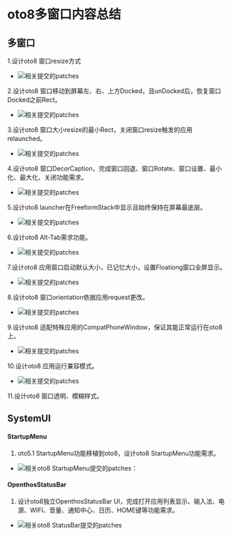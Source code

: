 # oto8多窗口内容总结

## 多窗口

1.设计oto8 窗口resize方式
  - ![相关提交的patches](https://github.com/openthos/multiwin-analysis/tree/master/multiwindow/liuxx/oto8-patches/multi-resize)
    
2.设计oto8 窗口移动到屏幕左、右、上方Docked，且unDocked后，恢复窗口Docked之前Rect。
  - ![相关提交的patches](https://github.com/openthos/multiwin-analysis/tree/master/multiwindow/liuxx/oto8-patches/multi-docked)
    
3.设计oto8 窗口大小resize的最小Rect，关闭窗口resize触发的应用relaunched。
  - ![相关提交的patches](https://github.com/openthos/multiwin-analysis/tree/master/multiwindow/liuxx/oto8-patches/multi-bounds)
    
4.设计oto8 窗口DecorCaption，完成窗口回退、窗口Rotate、窗口设置、最小化、最大化、关闭功能需求。
  - ![相关提交的patches](https://github.com/openthos/multiwin-analysis/tree/master/multiwindow/liuxx/oto8-patches/multi-decorcaption)
    
5.设计oto8 launcher在FreeformStack中显示且始终保持在屏幕最底层。
  - ![相关提交的patches](https://github.com/openthos/multiwin-analysis/tree/master/multiwindow/liuxx/oto8-patches/multi-launcher)
    
6.设计oto8 Alt-Tab需求功能。
  - ![相关提交的patches](https://github.com/openthos/multiwin-analysis/tree/master/multiwindow/liuxx/oto8-patches/multi-alt-tab)
    
7.设计oto8 应用窗口启动默认大小，已记忆大小，设置Floationg窗口全屏显示。
  - ![相关提交的patches](https://github.com/openthos/multiwin-analysis/tree/master/multiwindow/liuxx/oto8-patches/multi-def-bounds)

8.设计oto8 窗口orientation依据应用request更改。
  - ![相关提交的patches](https://github.com/openthos/multiwin-analysis/tree/master/multiwindow/liuxx/oto8-patches/multi-orientation)

9.设计oto8 适配特殊应用的CompatPhoneWindow，保证其能正常运行在oto8上。
  - ![相关提交的patches](https://github.com/openthos/multiwin-analysis/tree/master/multiwindow/liuxx/oto8-patches/multi-phonewindow)

10.设计oto8 应用运行兼容模式。
  - ![相关提交的patches](https://github.com/openthos/multiwin-analysis/tree/master/multiwindow/liuxx/oto8-patches/multi-compatmode)
    
11.设计oto8 窗口透明、模糊样式。

## SystemUI

#### StartupMenu

1. oto5.1 StartupMenu功能移植到oto8，设计oto8 StartupMenu功能需求。

  - ![相关oto8 StartupMenu提交的patches：](https://github.com/openthos/multiwin-analysis/tree/master/multiwindow/liuxx/oto8-patches/systemui-startupmenu)


#### OpenthosStatusBar

1. 设计oto8独立OpenthosStatusBar UI，完成打开应用列表显示、输入法、电源、WIFI、音量、通知中心、日历、HOME键等功能需求。

  - ![相关oto8 StatusBar提交的patches](https://github.com/openthos/multiwin-analysis/tree/master/multiwindow/liuxx/oto8-patches/systemui-statusbar)

